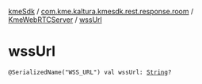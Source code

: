 [kmeSdk](../../index.md) / [com.kme.kaltura.kmesdk.rest.response.room](../index.md) / [KmeWebRTCServer](index.md) / [wssUrl](./wss-url.md)

# wssUrl

`@SerializedName("WSS_URL") val wssUrl: `[`String`](https://kotlinlang.org/api/latest/jvm/stdlib/kotlin/-string/index.html)`?`